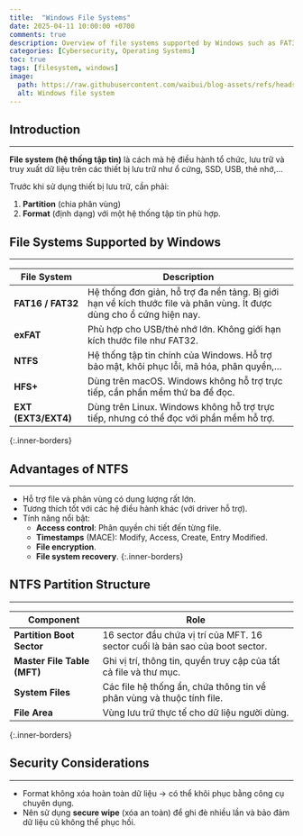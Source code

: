 ```yaml
---
title:  "Windows File Systems"
date: 2025-04-11 10:00:00 +0700
comments: true
description: Overview of file systems supported by Windows such as FAT32, exFAT, and NTFS, along with key security considerations when handling file system data.
categories: [Cybersecurity, Operating Systems]
toc: true
tags: [filesystem, windows]
image:
  path: https://raw.githubusercontent.com/waibui/blog-assets/refs/heads/main/imgs/posts/2025-04-11-windows-file-system/window_file_system.png
  alt: Windows file system
---
```


## Introduction
---
**File system (hệ thống tập tin)** là cách mà hệ điều hành tổ chức, lưu trữ và truy xuất dữ liệu trên các thiết bị lưu trữ như ổ cứng, SSD, USB, thẻ nhớ,…

Trước khi sử dụng thiết bị lưu trữ, cần phải:
1. **Partition** (chia phân vùng)
2. **Format** (định dạng) với một hệ thống tập tin phù hợp.

## File Systems Supported by Windows
---

| File System           | Description |
|------------------------|-------------|
| **FAT16 / FAT32**     | Hệ thống đơn giản, hỗ trợ đa nền tảng. Bị giới hạn về kích thước file và phân vùng. Ít được dùng cho ổ cứng hiện nay. |
| **exFAT**             | Phù hợp cho USB/thẻ nhớ lớn. Không giới hạn kích thước file như FAT32. |
| **NTFS**              | Hệ thống tập tin chính của Windows. Hỗ trợ bảo mật, khôi phục lỗi, mã hóa, phân quyền,… |
| **HFS+**              | Dùng trên macOS. Windows không hỗ trợ trực tiếp, cần phần mềm thứ ba để đọc. |
| **EXT (EXT3/EXT4)**   | Dùng trên Linux. Windows không hỗ trợ trực tiếp, nhưng có thể đọc với phần mềm hỗ trợ. |
{:.inner-borders}

## Advantages of NTFS
---
- Hỗ trợ file và phân vùng có dung lượng rất lớn.
- Tương thích tốt với các hệ điều hành khác (với driver hỗ trợ).
- Tính năng nổi bật:
  - **Access control**: Phân quyền chi tiết đến từng file.
  - **Timestamps** (MACE): Modify, Access, Create, Entry Modified.
  - **File encryption**.
  - **File system recovery**.
{:.inner-borders}

## NTFS Partition Structure
---

| Component                | Role |
|--------------------------|------|
| **Partition Boot Sector** | 16 sector đầu chứa vị trí của MFT. 16 sector cuối là bản sao của boot sector. |
| **Master File Table (MFT)** | Ghi vị trí, thông tin, quyền truy cập của tất cả file và thư mục. |
| **System Files**         | Các file hệ thống ẩn, chứa thông tin về phân vùng và thuộc tính file. |
| **File Area**            | Vùng lưu trữ thực tế cho dữ liệu người dùng. |
{:.inner-borders}


## Security Considerations
---
- Format không xóa hoàn toàn dữ liệu → có thể khôi phục bằng công cụ chuyên dụng.
- Nên sử dụng **secure wipe** (xóa an toàn) để ghi đè nhiều lần và bảo đảm dữ liệu cũ không thể phục hồi.